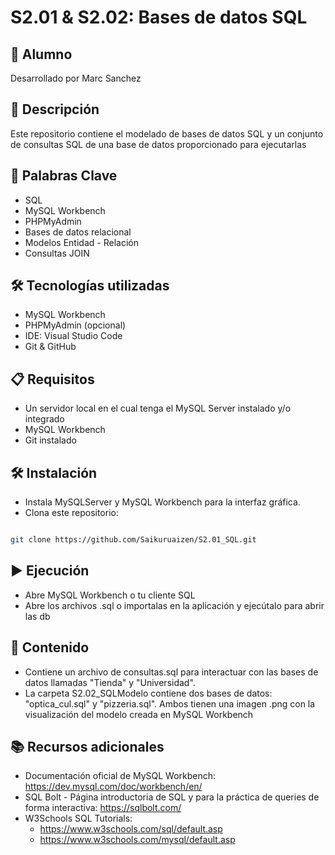 # S2.01 & S2.02: Bases de datos SQL

## 👤 Alumno
Desarrollado por Marc Sanchez

## 📄 Descripción
Este repositorio contiene el modelado de bases de datos SQL y un conjunto de consultas SQL de una base de datos
proporcionado para ejecutarlas

## 🎯 Palabras Clave
- SQL
- MySQL Workbench
- PHPMyAdmin
- Bases de datos relacional
- Modelos Entidad - Relación
- Consultas JOIN

## 🛠️ Tecnologías utilizadas
- MySQL Workbench
- PHPMyAdmin (opcional)
- IDE: Visual Studio Code
- Git & GitHub

## 📋 Requisitos
- Un servidor local en el cual tenga el MySQL Server instalado y/o integrado
- MySQL Workbench
- Git instalado

## 🛠️ Instalación
- Instala MySQLServer y MySQL Workbench para la interfaz gráfica.
- Clona este repositorio:

```bash

git clone https://github.com/Saikuruaizen/S2.01_SQL.git

```

## ▶️ Ejecución
- Abre MySQL Workbench o tu cliente SQL
- Abre los archivos .sql o importalas en la aplicación y ejecútalo para abrir las db

## 📁 Contenido
- Contiene un archivo de consultas.sql para interactuar con las bases de datos
llamadas "Tienda" y "Universidad".
- La carpeta S2.02_SQLModelo contiene dos bases de datos: "optica_cul.sql" y "pizzeria.sql". Ambos tienen una imagen .png
con la visualización del modelo creada en MySQL Workbench

## 📚 Recursos adicionales

- Documentación oficial de MySQL Workbench: https://dev.mysql.com/doc/workbench/en/
- SQL Bolt - Página introductoria de SQL y para la práctica de queries de forma interactiva: https://sqlbolt.com/
- W3Schools SQL Tutorials:
    - https://www.w3schools.com/sql/default.asp
    - https://www.w3schools.com/mysql/default.asp

